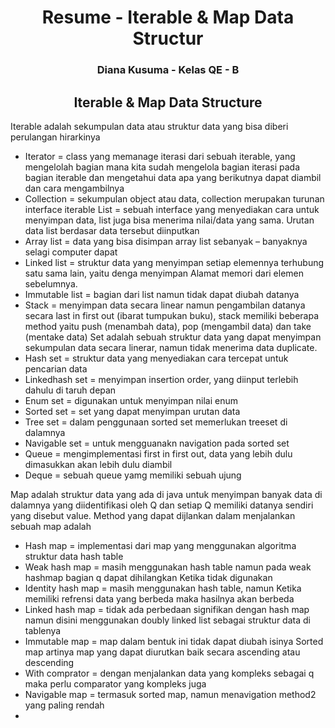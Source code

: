 <h1 align="center">Resume - Iterable & Map Data Structur</h1>
<h3 align="center">Diana Kusuma - Kelas QE - B</h3>

<h2 align="center">Iterable & Map Data Structure</h2>

Iterable adalah sekumpulan data atau struktur data yang bisa diberi perulangan hirarkinya
-	Iterator = class yang memanage iterasi dari sebuah iterable, yang mengelolah bagian mana kita sudah mengelola bagian iterasi pada bagian iterable dan mengetahui data apa yang berikutnya dapat diambil dan cara mengambilnya
-	Collection = sekumpulan object atau data, collection merupakan turunan interface iterable
List = sebuah interface yang menyediakan cara untuk menyimpan data, list juga bisa menerima nilai/data yang sama. Urutan data list berdasar data tersebut diinputkan
-	Array list = data yang bisa disimpan array list sebanyak – banyaknya selagi computer dapat
-	Linked list = struktur data yang menyimpan setiap elemennya terhubung satu sama lain, yaitu denga menyimpan Alamat memori dari elemen sebelumnya.
-	Immutable list = bagian dari list namun tidak dapat diubah datanya 
-	Stack = menyimpan data secara linear namun pengambilan datanya secara last in first out (ibarat tumpukan buku), stack memiliki beberapa method yaitu push (menambah data), pop (mengambil data) dan take (mentake data)
Set adalah sebuah struktur data yang dapat menyimpan sekumpulan data secara linerar, namun tidak menerima data duplicate.
-	Hash set = struktur data yang menyediakan cara tercepat untuk pencarian data
-	Linkedhash set = menyimpan insertion order, yang diinput terlebih dahulu di taruh depan
-	Enum set = digunakan untuk menyimpan nilai enum
-	Sorted set = set yang dapat menyimpan urutan data
-	Tree set = dalam penggunaan sorted set memerlukan treeset di dalamnya
-	Navigable set = untuk mengguanakn navigation pada sorted set
-	Queue = mengimplementasi first in first out, data yang lebih dulu dimasukkan akan lebih dulu diambil
-	Deque = sebuah queue yamg memiliki sebuah ujung

Map adalah struktur data yang ada di java untuk menyimpan banyak data di dalamnya yang diidentifikasi oleh Q dan setiap Q memiliki datanya sendiri yang disebut value. Method yang dapat dijlankan dalam menjalankan sebuah map adalah
-	Hash map = implementasi dari map yang menggunakan algoritma struktur data hash table
-	Weak hash map = masih menggunakan hash table namun pada weak hashmap bagian q dapat dihilangkan Ketika tidak digunakan
-	Identity hash map = masih menggunakan hash table, namun Ketika memiliki refrensi data yang berbeda maka hasilnya akan berbeda
-	Linked hash map = tidak ada perbedaan signifikan dengan hash map namun disini menggunakan doubly linked list sebagai struktur data di tablenya
-	Immutable map = map dalam bentuk ini tidak dapat diubah isinya 
Sorted map artinya map yang dapat diurutkan baik secara ascending atau descending
-	With comprator = dengan menjalankan data yang kompleks sebagai q maka perlu comparator yang kompleks juga
-	Navigable map = termasuk sorted map, namun menavigation method2 yang paling rendah
-	
